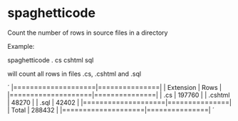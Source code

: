 # spaghetticode
Count the number of rows in source files in a directory

Example:

spaghetticode . cs cshtml sql

will count all rows in files .cs, .cshtml and .sql 

´
|====================|===============|
| Extension          | Rows          |
|====================|===============|
| .cs                | 197760        |
| .cshtml            | 48270         |
| .sql               | 42402         |
|====================|===============|
| Total              | 288432        |
|====================|===============|
´
